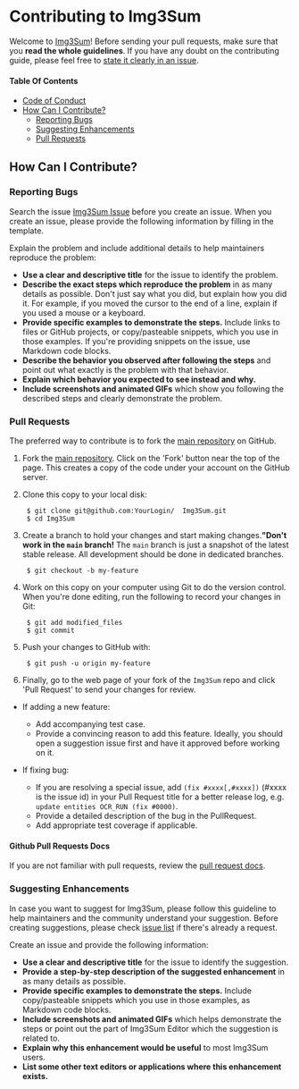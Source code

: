 # Contributing to Img3Sum

Welcome to [Img3Sum](https://github.com/Lainshower/Img3Sum)! Before sending your pull requests, make sure that you __read the whole guidelines__. If you have any doubt on the contributing guide, please feel free to [state it clearly in an issue](https://github.com/Lainshower/Img3Sum/issues/new).

#### Table Of Contents

* [Code of Conduct](https://github.com/Lainshower/Img3Sum/blob/main/CODE_OF_CONDUCT.md)
* [How Can I Contribute?](#how-can-i-contribute)
  * [Reporting Bugs](#reporting-bugs)
  * [Suggesting Enhancements](#suggesting-enhancements)
  * [Pull Requests](#pull-requests)

## How Can I Contribute?

### Reporting Bugs

Search the issue [Img3Sum Issue](https://github.com/Lainshower/Img3Sum/issues) before you create an issue. When you create an issue, please provide the following information by filling in the template.

Explain the problem and include additional details to help maintainers reproduce the problem:

* **Use a clear and descriptive title** for the issue to identify the problem.
* **Describe the exact steps which reproduce the problem** in as many details as possible. Don't just say what you did, but explain how you did it. For example, if you moved the cursor to the end of a line, explain if you used a mouse or a keyboard.
* **Provide specific examples to demonstrate the steps.** Include links to files or GitHub projects, or copy/pasteable snippets, which you use in those examples. If you're providing snippets on the issue, use Markdown code blocks.
* **Describe the behavior you observed after following the steps** and point out what exactly is the problem with that behavior.
* **Explain which behavior you expected to see instead and why.**
* **Include screenshots and animated GIFs** which show you following the described steps and clearly demonstrate the problem.

### Pull Requests

The preferred way to contribute is to fork the
[main repository](https://github.com/Lainshower/Img3Sum) on GitHub.

1. Fork the [main repository](https://github.com/Lainshower/Img3Sum).  Click on the 'Fork' button near the top of the page.  This creates a copy of the code under your account on the GitHub server.

2. Clone this copy to your local disk:

        $ git clone git@github.com:YourLogin/  Img3Sum.git
        $ cd Img3Sum

3. Create a branch to hold your changes and start making changes.**"Don't work in the `main` branch!** The `main` branch is just a snapshot of the latest stable release. All development should be done in dedicated branches. 


        $ git checkout -b my-feature

4. Work on this copy on your computer using Git to do the version control. When you're done editing, run the following to record your changes in Git:

        $ git add modified_files
        $ git commit

5. Push your changes to GitHub with:

        $ git push -u origin my-feature

6. Finally, go to the web page of your fork of the `Img3Sum` repo and click 'Pull Request' to send your changes for review.

- If adding a new feature:
  - Add accompanying test case.
  - Provide a convincing reason to add this feature. Ideally, you should open a suggestion issue first and have it approved before working on it.

- If fixing bug:
  - If you are resolving a special issue, add `(fix #xxxx[,#xxxx])` (#xxxx is the issue id) in your Pull Request title for a better release log, e.g. `update entities OCR_RUN (fix #0000)`.
  - Provide a detailed description of the bug in the PullRequest.
  - Add appropriate test coverage if applicable.

#### Github Pull Requests Docs

If you are not familiar with pull requests, review the [pull request docs](https://help.github.com/articles/using-pull-requests/).

### Suggesting Enhancements
In case you want to suggest for Img3Sum, please follow this guideline to help maintainers and the community understand your suggestion.
Before creating suggestions, please check [issue list](https://github.com/Lainshower/Img3Sum/issues) if there's already a request.

Create an issue and provide the following information:

* **Use a clear and descriptive title** for the issue to identify the suggestion.
* **Provide a step-by-step description of the suggested enhancement** in as many details as possible.
* **Provide specific examples to demonstrate the steps.** Include copy/pasteable snippets which you use in those examples, as Markdown code blocks.
* **Include screenshots and animated GIFs** which helps demonstrate the steps or point out the part of Img3Sum Editor which the suggestion is related to.
* **Explain why this enhancement would be useful** to most Img3Sum users.
* **List some other text editors or applications where this enhancement exists.**
